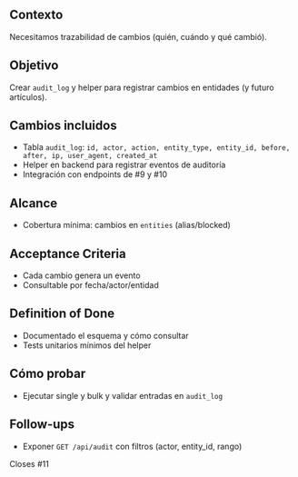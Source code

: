 ## Contexto
Necesitamos trazabilidad de cambios (quién, cuándo y qué cambió).

## Objetivo
Crear `audit_log` y helper para registrar cambios en entidades (y futuro artículos).

## Cambios incluidos
- Tabla `audit_log`: `id, actor, action, entity_type, entity_id, before, after, ip, user_agent, created_at`
- Helper en backend para registrar eventos de auditoría
- Integración con endpoints de #9 y #10

## Alcance
- Cobertura mínima: cambios en `entities` (alias/blocked)

## Acceptance Criteria
- Cada cambio genera un evento
- Consultable por fecha/actor/entidad

## Definition of Done
- Documentado el esquema y cómo consultar
- Tests unitarios mínimos del helper

## Cómo probar
- Ejecutar single y bulk y validar entradas en `audit_log`

## Follow-ups
- Exponer `GET /api/audit` con filtros (actor, entity_id, rango)

Closes #11
